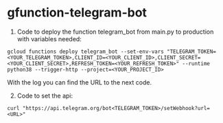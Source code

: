 # gfunction-telegram-bot

1. Code to deploy the function telegram_bot from main.py to production with variables needed:

```gcloud functions deploy telegram_bot --set-env-vars "TELEGRAM_TOKEN=<YOUR_TELEGRAM_TOKEN>,CLIENT_ID=<YOUR_CLIENT_ID>,CLIENT_SECRET=<YOUR_CLIENT_SECRET>,REFRESH_TOKEN=<YOUR_REFRESH_TOKEN>" --runtime python38 --trigger-http --project=<YOUR_PROJECT_ID>```

With the log you can find the URL to the next code.

2. Code to set the api:

```curl "https://api.telegram.org/bot<TELEGRAM_TOKEN>/setWebhook?url=<URL>"```
